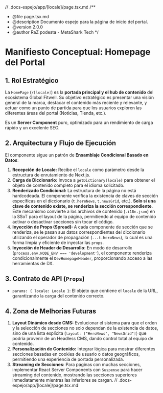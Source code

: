 // .docs-espejo/app/[locale]/page.tsx.md
/**
 * @file page.tsx.md
 * @description Documento espejo para la página de inicio del portal.
 * @version 2.0.0
 * @author RaZ podesta - MetaShark Tech
 */

# Manifiesto Conceptual: Homepage del Portal

## 1. Rol Estratégico

La `HomePage` (`/[locale]`) es la **portada principal y el hub de contenido** del ecosistema Global Fitwell. Su objetivo estratégico es presentar una visión general de la marca, destacar el contenido más reciente y relevante, y actuar como un punto de partida para que los usuarios exploren las diferentes áreas del portal (Noticias, Tienda, etc.).

Es un **Server Component** puro, optimizado para un rendimiento de carga rápido y un excelente SEO.

## 2. Arquitectura y Flujo de Ejecución

El componente sigue un patrón de **Ensamblaje Condicional Basado en Datos**:

1.  **Recepción de Locale:** Recibe el `locale` como parámetro desde la estructura de enrutamiento de Next.js.
2.  **Carga de Diccionario:** Invoca a `getDictionary(locale)` para obtener el objeto de contenido completo para el idioma solicitado.
3.  **Renderizado Condicional:** La estructura de la página no está hardcodeada. El componente verifica la existencia de claves de sección específicas en el diccionario (`t.heroNews`, `t.newsGrid`, etc.). **Solo si una clave de contenido existe, se renderiza la sección correspondiente**. Este mecanismo convierte a los archivos de contenido (`.i18n.json`) en la SSoT para el layout de la página, permitiendo al equipo de contenido activar o desactivar secciones sin tocar el código.
4.  **Inyección de Props (Spread):** A cada componente de sección que se renderiza, se le pasan sus datos correspondientes del diccionario utilizando el operador de propagación (`...t.heroNews`), lo cual es una forma limpia y eficiente de inyectar las `props`.
5.  **Inyección de Header de Desarrollo:** En modo de desarrollo (`process.env.NODE_ENV === 'development'`), el componente renderiza condicionalmente el `DevHomepageHeader`, proporcionando acceso a las herramientas de DX.

## 3. Contrato de API (`Props`)

-   `params: { locale: Locale }`: El objeto que contiene el `locale` de la URL, garantizando la carga del contenido correcto.

## 4. Zona de Melhorias Futuras

1.  **Layout Dinámico desde CMS:** Evolucionar el sistema para que el orden y la selección de secciones no solo dependan de la existencia de datos, sino de una lista explícita (`layout: ["HeroNews", "NewsGrid"]`) que podría provenir de un Headless CMS, dando control total al equipo de contenido.
2.  **Personalización de Contenido:** Integrar lógica para mostrar diferentes secciones basadas en cookies de usuario o datos geográficos, permitiendo una experiencia de portada personalizada.
3.  **Streaming de Secciones:** Para páginas con muchas secciones, implementar React Server Components con `Suspense` para hacer streaming del contenido, mostrando las secciones superiores inmediatamente mientras las inferiores se cargan.
// .docs-espejo/app/[locale]/page.tsx.md